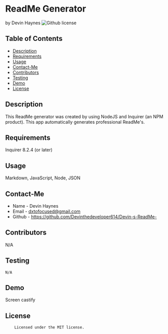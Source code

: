 # ReadMe Generator
by Devin Haynes
![Github license](https://img.shields.io/badge/license-MIT-yellowgreen.svg)
## Table of Contents
* [Description](#description)
* [Requirements](#requirements)
* [Usage](#usage)
* [Contact-Me](#contact-me)
* [Contributors](#contributors)
* [Testing](#testing)
* [Demo](#demo)
* [License](#license)
## Description
This ReadMe generator was created by using NodeJS and Inquirer (an NPM product). This app automatically generates professional ReadMe's.
## Requirements
Inquirer 8.2.4 (or later)
## Usage
Markdown, JavaScript, Node, JSON
## Contact-Me
* Name - Devin Haynes
* Email - dxtofocused@gmail.com
* Github - https://github.com/Devinthedeveloper614/Devin-s-ReadMe-
## Contributors
N/A
## Testing
```
N/A
```
## Demo
Screen castify
## License
        Licensed under the MIT license.